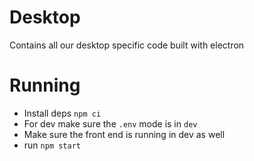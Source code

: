 # Desktop

Contains all our desktop specific code built with electron


# Running

- Install deps `npm ci`
- For dev make sure the `.env` mode is in `dev`
- Make sure the front end is running in dev as well
- run `npm start`
